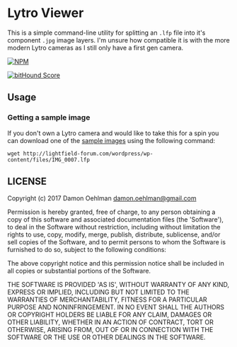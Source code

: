 # Lytro Viewer

This is a simple command-line utility for splitting an `.lfp` file into it's component `.jpg` image layers. I'm unsure how compatible it is with the more modern Lytro cameras as I still only have a first gen camera.

[![NPM](https://nodei.co/npm/lytroview.png)](https://nodei.co/npm/lytroview/)

[![bitHound Score](https://www.bithound.io/github/DamonOehlman/lytroview/badges/score.svg)](https://www.bithound.io/github/DamonOehlman/lytroview)

## Usage

### Getting a sample image

If you don't own a Lytro camera and would like to take this for a spin you can download one of the [sample images](http://lightfield-forum.com/2012/08/lytro-sample-lfp-files-for-download/) using the following command:

```
wget http://lightfield-forum.com/wordpress/wp-content/files/IMG_0007.lfp
```

## LICENSE

Copyright (c) 2017 Damon Oehlman <damon.oehlman@gmail.com>

Permission is hereby granted, free of charge, to any person obtaining
a copy of this software and associated documentation files (the
'Software'), to deal in the Software without restriction, including
without limitation the rights to use, copy, modify, merge, publish,
distribute, sublicense, and/or sell copies of the Software, and to
permit persons to whom the Software is furnished to do so, subject to
the following conditions:

The above copyright notice and this permission notice shall be
included in all copies or substantial portions of the Software.

THE SOFTWARE IS PROVIDED 'AS IS', WITHOUT WARRANTY OF ANY KIND,
EXPRESS OR IMPLIED, INCLUDING BUT NOT LIMITED TO THE WARRANTIES OF
MERCHANTABILITY, FITNESS FOR A PARTICULAR PURPOSE AND NONINFRINGEMENT.
IN NO EVENT SHALL THE AUTHORS OR COPYRIGHT HOLDERS BE LIABLE FOR ANY
CLAIM, DAMAGES OR OTHER LIABILITY, WHETHER IN AN ACTION OF CONTRACT,
TORT OR OTHERWISE, ARISING FROM, OUT OF OR IN CONNECTION WITH THE
SOFTWARE OR THE USE OR OTHER DEALINGS IN THE SOFTWARE.

